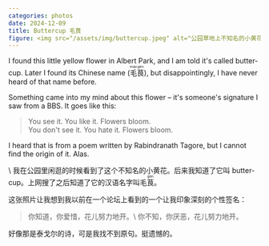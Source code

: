 ```yaml
---
categories: photos
date: 2024-12-09
title: Buttercup 毛茛
figure: <img src="/assets/img/buttercup.jpeg" alt="公园草地上不知名的小黄花">
---
```

<p lang="en">
  I found this little yellow flower in Albert Park, and I am told it's called buttercup. Later I found its Chinese name (<ruby lang="zh">毛<rt>máo</rt>茛<rt>gèn</rt></ruby>), but disappointingly, I have never heard of that name before.
</p>

<p lang="en">
  Something came into my mind about this flower – it's someone's signature I saw from a BBS. It goes like this:
  <blockquote>
  <p lang="en">
  You see it. You like it. Flowers bloom.
  <br>
  You don't see it. You hate it. Flowers bloom.
  </p>
  </blockquote>
</p>

<p lang="en">
  I heard that is from a poem written by Rabindranath Tagore, but I cannot find the origin of it. Alas.
</p>

\\
我在公园里闲逛的时候看到了这个不知名的小黄花。后来我知道了它叫 <span lang="en">buttercup</span>。上网搜了之后知道了它的汉语名字叫毛<ruby>茛<rt>gèn</rt></ruby>。

这张照片让我想到我以前在一个论坛上看到的一个让我印象深刻的个性签名：
> 你知道，你爱惜，花儿努力地开。\\
> 你不知，你厌恶，花儿努力地开。

好像那是泰戈尔的诗，可是我找不到原句。挺遗憾的。